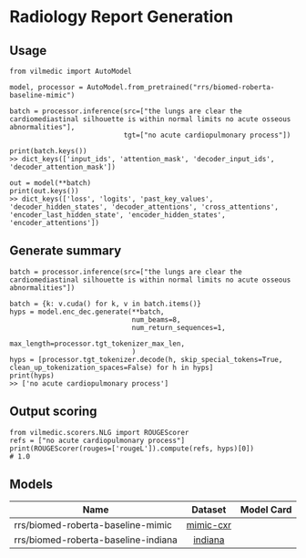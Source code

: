 # Radiology Report Generation

## Usage 
```
from vilmedic import AutoModel

model, processor = AutoModel.from_pretrained("rrs/biomed-roberta-baseline-mimic")

batch = processor.inference(src=["the lungs are clear the cardiomediastinal silhouette is within normal limits no acute osseous abnormalities"],
                            tgt=["no acute cardiopulmonary process"])

print(batch.keys())
>> dict_keys(['input_ids', 'attention_mask', 'decoder_input_ids', 'decoder_attention_mask'])

out = model(**batch)
print(out.keys())
>> dict_keys(['loss', 'logits', 'past_key_values', 'decoder_hidden_states', 'decoder_attentions', 'cross_attentions', 'encoder_last_hidden_state', 'encoder_hidden_states', 'encoder_attentions'])
```

## Generate summary

``` 
batch = processor.inference(src=["the lungs are clear the cardiomediastinal silhouette is within normal limits no acute osseous abnormalities"])

batch = {k: v.cuda() for k, v in batch.items()}
hyps = model.enc_dec.generate(**batch,
                              num_beams=8,
                              num_return_sequences=1,
                              max_length=processor.tgt_tokenizer_max_len,
                              )
hyps = [processor.tgt_tokenizer.decode(h, skip_special_tokens=True, clean_up_tokenization_spaces=False) for h in hyps]
print(hyps)
>> ['no acute cardiopulmonary process']
```

## Output scoring
``` 
from vilmedic.scorers.NLG import ROUGEScorer
refs = ["no acute cardiopulmonary process"]
print(ROUGEScorer(rouges=['rougeL']).compute(refs, hyps)[0])
# 1.0
```

## Models
| Name  | Dataset  | Model Card | 
| ------------- |:-------------:|:-------------:|
| rrs/biomed-roberta-baseline-mimic| [mimic-cxr](https://physionet.org/content/mimic-cxr-jpg/2.0.0/)   
| rrs/biomed-roberta-baseline-indiana| [indiana](https://www.kaggle.com/raddar/chest-xrays-indiana-university/)
